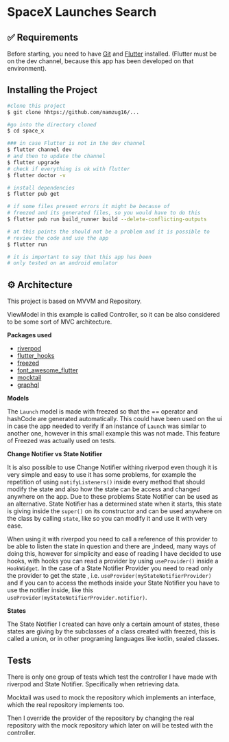 # SpaceX Launches Search

## :white_check_mark: Requirements
Before starting, you need to have [Git](https://git-scm.com) and [Flutter](https://flutter.dev/) installed.
(Flutter must be on the dev channel, because this app has been developed on that environment).

## Installing the Project
```bash
#clone this project
$ git clone hhtps://github.com/namzug16/...

#go into the directory cloned
$ cd space_x

### in case Flutter is not in the dev channel
$ flutter channel dev
# and then to update the channel 
$ flutter upgrade
# check if everything is ok with flutter
$ flutter doctor -v

# install dependencies
$ flutter pub get

# if some files present errors it might be because of 
# freezed and its generated files, so you would have to do this
$ flutter pub run build_runner build --delete-conflicting-outputs

# at this points the should not be a problem and it is possible to 
# review the code and use the app
$ flutter run

# it is important to say that this app has been 
# only tested on an android emulator

```

## :gear: Architecture
This project is based on MVVM and Repository.

ViewModel in this example is called Controller, so it can be also considered to be some sort of MVC architecture.

**Packages used**
- [riverpod](https://pub.dev/packages/riverpod)
- [flutter_hooks](https://pub.dev/packages/flutter_hooks)
- [freezed](https://pub.dev/packages/freezed)
- [font_awesome_flutter](https://pub.dev/packages/font_awesome_flutter)
- [mocktail](https://pub.dev/packages/mocktail)
- [graphql](https://pub.dev/packages/graphql)

**Models**

The ```Launch``` model is made with freezed so that the == operator and hashCode are 
generated automatically. This could have been used on the ui in case the app needed to verify if an instance of ```Launch``` was 
similar to another one, however in this small example this was not made. This feature of Freezed was actually used on tests.

**Change Notifier vs State Notifier**

It is also possible to use Change Notifier withing riverpod even though it is very simple and easy to use it has some 
problems, for example the repetition of using ```notifyListeners()``` inside every method that should modify the state 
and also how the state can be access and changed anywhere on the app. Due to these problems State Notifier can be used as
an alternative. State Notifier has a determined state when it starts, this state is giving inside the ```super()``` on its constructor
and can be used anywhere on the class by calling ```state```, like so you can modify it and use it with very ease. 

When using 
it with riverpod you need to call a reference of this provider to be able to listen the state in question and there are ,indeed, many 
ways of doing this, however for simplicity and ease of reading I have decided to use hooks, with hooks you can read a provider
by using ```useProvider()``` inside a ```HookWidget```. In the case of a State Notifier Provider you need to read only
the provider to get the state , i.e. ```useProvider(myStateNotifierProvider)``` and if you can to access the methods inside your State Notifier 
you have to use the notifier inside, like this ```useProvider(myStateNotifierProvider.notifier)```.

**States**

The State Notifier I created can have only a certain amount of states, these states are giving by the subclasses of a 
class created with freezed, this is called a union, or in other programing languages like kotlin, sealed classes. 

## Tests

There is only one group of tests which test the controller I have made with riverpod and State Notifier.
Specifically when retrieving data.

Mocktail was used to mock the repository which implements an interface, which the real repository 
implements too.

Then I override the provider of the repository by changing the real repository with the mock repository 
which later on will be tested with the controller.
